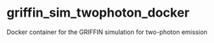 # griffin_sim_twophoton_docker
Docker container for the GRIFFIN simulation for two-photon emission 
